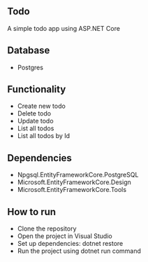 ## Todo 
A simple todo app using ASP.NET Core

## Database
- Postgres

## Functionality
- Create new todo
- Delete todo
- Update todo
- List all todos
- List all todos by Id

## Dependencies
- Npgsql.EntityFrameworkCore.PostgreSQL
- Microsoft.EntityFrameworkCore.Design
- Microsoft.EntityFrameworkCore.Tools

## How to run
- Clone the repository
- Open the project in Visual Studio
- Set up dependencies: dotnet restore
- Run the project using dotnet run command
